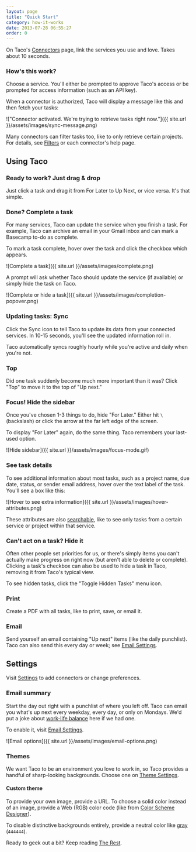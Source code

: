 ```yaml
---
layout: page
title: "Quick Start"
category: how-it-works
date: 2013-07-28 06:55:27
order: 0
---
```


On Taco's [Connectors][] page, link the services you use and love.
Takes about 10 seconds.

### How's this work?

Choose a service. You'll either be prompted to approve Taco's access or
be prompted for access information (such as an API key).

When a connector is authorized, Taco will display a message like this
and then fetch your tasks:

!["Connector activated. We're trying to retrieve tasks right now."]({{ site.url }}/assets/images/sync-message.png)

Many connectors can filter tasks too, like to only retrieve certain
projects. For details, see [Filters][] or each connector's help page.


## Using Taco

### Ready to work? Just drag & drop

Just click a task and drag it from For Later to Up Next, or vice versa.
It's that simple.

<a name="complete"></a>
### Done? Complete a task

For many services, Taco can update the service when you finish a task.
For example, Taco can archive an email in your Gmail inbox and can mark
a Basecamp to-do as complete.

To mark a task complete, hover over the task and click the checkbox
which appears. 

![Complete a task]({{ site.url }}/assets/images/complete.png)

A prompt will ask whether Taco should update the service
(if available) or simply hide the task on Taco.

![Complete or hide a task]({{ site.url }}/assets/images/completion-popover.png)

### Updating tasks: Sync

Click the Sync icon to tell Taco to update its data from your connected
services. In 10-15 seconds, you'll see the updated information roll in.

Taco automatically syncs roughly hourly while you're active and daily
when you're not.

### Top

Did one task suddenly become much more important than it was? Click
"Top" to move it to the top of "Up next."

### Focus! Hide the sidebar

Once you've chosen 1-3 things to do, hide "For Later." Either hit `\`
(backslash) or click the arrow at the far left edge of the screen.

To display "For Later" again, do the same thing. Taco remembers your
last-used option.

![Hide sidebar]({{ site.url }}/assets/images/focus-mode.gif)

### See task details

To see additional information about most tasks, such as a project name,
due date, status, or sender email address, hover over the text label of
the task. You'll see a box like this:

![Hover to see extra information]({{ site.url }}/assets/images/hover-attributes.png)

These attributes are also [searchable](the-rest.html#find-as-you-type-search),
like to see only tasks from a certain service or project within that 
service.

### Can't act on a task? Hide it

Often other people set priorities for us, or there's simply items you
can't actually make progress on right now (but aren't able to delete or
complete). Clicking a task's checkbox can also be used to hide a task in
Taco, removing it from Taco's typical view.

To see hidden tasks, click the "Toggle Hidden Tasks" menu icon.

### Print

Create a PDF with all tasks, like to print, save, or email it.

### Email

Send yourself an email containing "Up next" items (like the daily
punchlist). Taco can also send this every day or week; see 
[Email Settings](https://tacoapp.com/connectors#email-notifications-settings).


## Settings

Visit [Settings](https://tacoapp.com/connectors) to add connectors or
change preferences.

### Email summary

Start the day out right with a punchlist of where you left off. Taco
can email you what's up next every weekday, every day, or only on
Mondays. We'd put a joke about 
[work-life balance](http://en.wikipedia.org/wiki/Work%E2%80%93life_balance#Consequences_of_an_Imbalance)
here if we had one.

To enable it, visit [Email Settings](https://tacoapp.com/connectors#email-notifications-settings).

![Email options]({{ site.url }}/assets/images/email-options.png)

<a name="themes"></a>
### Themes

We want Taco to be an environment you love to work in, so Taco provides
a handful of sharp-looking backgrounds. Choose one on
[Theme Settings](https://tacoapp.com/connectors#themes-settings).

#### Custom theme

To provide your own image, provide a URL. To choose a solid color
instead of an image, provide a Web (RGB) color code (like from 
[Color Scheme Designer](http://colorschemedesigner.com/)).

To disable distinctive backgrounds entirely, provide a neutral color
like [gray](https://tacoapp.com/tasks?bgcolor=444444) (`444444`).


Ready to geek out a bit? Keep reading [The Rest](the-rest.html).

[Connectors]: https://tacoapp.com/connectors
[Filters]: the-rest.html#filters
